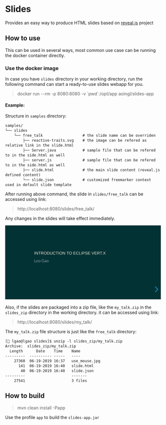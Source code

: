# Slides
Provides an easy way to produce HTML slides based on [reveal.js](https://github.com/hakimel/reveal.js/) project

## How to use
This can be used in several ways, most common use case can be running the docker container directly.

### Use the docker image

In case you have `slides` directory in your working directory, run the following command can start a
ready-to-use slides webapp for you.
> docker run --rm -p 8080:8080 -v \`pwd\`:/opt/app aoingl/slides-app

#### Example:

Structure in `samples` directory:

    samples/
    └── slides
        └── free_talk                  # the slide name can be overriden 
            ├── reactive-traits.svg    # the image can be refered as relative link in the slide.html
            ├── Server.java            # sample file that can be refered to in the side.html as well
            ├── server.js              # sample file that can be refered to in the side.html as well
            ├── slide.html             # the main slide content (reveal.js defined content)
            └── slide.json             # customized freemarker context used in default slide template

After running above command, the slide in `slides/free_talk` can be accessed using link:
> http://localhost:8080/slides/free_talk/

Any changes in the slides will take effect immediately.

![Sample Talk](samples/free_talk.gif)

Also, if the slides are packaged into a zip file, like the `my_talk.zip` in the `slides_zip` directory in the working directory.
it can be accessed using link:

> http://localhost:8080/slides/my_talk/

The `my_talk.zip` file structure is just like the `free_talk` directory:

    [🎩 lgao@lgao slides]$ unzip -l slides_zip/my_talk.zip 
    Archive:  slides_zip/my_talk.zip
      Length      Date    Time    Name
    ---------  ---------- -----   ----
        27360  06-19-2019 16:37   use_mouse.jpg
          141  06-19-2019 16:40   slide.html
           40  06-19-2019 16:40   slide.json
    ---------                     -------
        27541                     3 files



## How to build

> mvn clean install -Papp

Use the profile `app` to build the `slides-app.jar`
